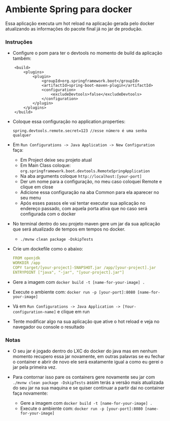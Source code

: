 # Ambiente Spring para docker 

Essa aplicação executa um hot reload na aplicação gerada pelo docker atualizando as informações do pacote final já no jar de produção.

### Instruções

*  Configure o pom para ter o devtools no momento de build da aplicação também:


```
	<build>
		<plugins>
			<plugin>
				<groupId>org.springframework.boot</groupId>
				<artifactId>spring-boot-maven-plugin</artifactId>
				<configuration>
					<excludeDevtools>false</excludeDevtools>
				</configuration>
			</plugin>
		</plugins>
	</build>
```

*  Coloque essa configuração no application.properties:

 	```spring.devtools.remote.secret=123 //esse número é uma senha qualquer```

* Em ```Run Configurations -> Java Application -> New Configuration``` faça:

  * Em Project deixe seu projeto atual
  * Em Main Class coloque: ```org.springframework.boot.devtools.RemoteSpringApplication```
  * Na aba arguments coloque ```http://localhost:[your-port]```
  * Der um nome para a configuração, no meu caso coloquei Remote e clique em close
  * Adicione essa configuração na aba Common para ela aparecer no seu menu
  * Após esses passos ele vai tentar executar sua aplicação no endereço passado, com aquela porta ativa que no caso será configurada com o docker

* No terminal dentro do seu projeto maven gere um jar da sua aplicação que será atualizado de tempos em tempos no docker.
  * ```./mvnw clean package -DskipTests```
* Crie um dockefile como o abaixo:

	```yml
	FROM openjdk
	WORKDIR /app
	COPY target/[your-project]-SNAPSHOT.jar /app/[your-project].jar
	ENTRYPOINT ["java", "-jar", "[your-project].jar"] 
	```
* Gere a imagem com ```docker build -t [name-for-your-image] . ``` 
* Execute o ambiente com: ```docker run -p [your-port]:8080 [name-for-your-image]```
*  Vá em ```Run Configurations -> Java Application -> [Your-configuration-name]``` e clique em run
* Tente modificar algo na sua aplicação que ative o hot reload e veja no navegador ou console o resultado

### Notas

* O seu jar é jogado dentro do LXC do docker do java mas em nenhum momento recupero essa jar novamente, em outras palavras se eu fechar o container e abrir de novo ele será exatamente igual a como eu gerei o jar pela primeira vez.

* Para contornar isso pare os containers gere novamente seu jar com ```./mvnw clean package -DskipTests``` assim terás a versão mais atualizada do seu jar na sua maquina e se quiser continuar a partir dai no container faça novamente:
  * Gere a imagem com ```docker build -t [name-for-your-image] . ``` 
  * Execute o ambiente com: ```docker run -p [your-port]:8080 [name-for-your-image]```